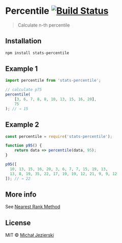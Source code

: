 # Percentile [![Build Status](https://travis-ci.org/msn0/stats-percentile.svg?branch=master)](http://travis-ci.org/msn0/stats-percentile)

> Calculate n-th percentile

## Installation

```sh
npm install stats-percentile
```

## Example 1

```js
import percentile from 'stats-percentile';

// calculate p75
percentile(
    [3, 6, 7, 8, 8, 10, 13, 15, 16, 20],
    75
); // → 15
```

## Example 2

```js
const percentile = require('stats-percentile');

function p95() {
    return data => percentile(data, 95);
}

p95([
  10, 13, 15, 16, 20, 3, 6, 7, 7, 15, 19, 13,
  13, 8, 19, 35, 22, 17, 19, 19, 12, 21, 9, 9, 12
]); // → 22
```

## More info

See [Nearest Rank Method](http://en.wikipedia.org/wiki/Percentile#The_Nearest_Rank_method)

## License

MIT &copy; [Michał Jezierski](https://pl.linkedin.com/in/jezierskimichal)
